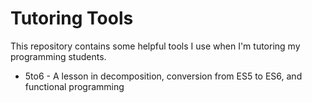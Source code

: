 Tutoring Tools
==============
This repository contains some helpful tools I use when I'm tutoring my programming students.

* 5to6 - A lesson in decomposition, conversion from ES5 to ES6, and functional programming
